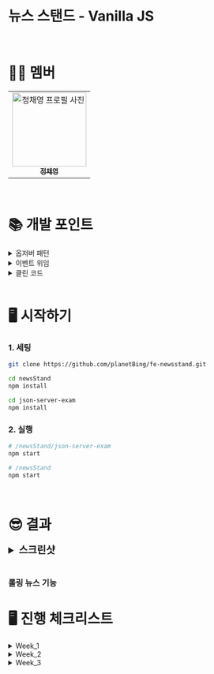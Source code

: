 # **뉴스 스탠드 - Vanilla JS**

<br>

# 🙋‍♂️ **멤버**

<table>
  <tr>
    <td align="center">
      <a href="https://github.com/planetBing">
        <img src="https://avatars.githubusercontent.com/u/150240792?v=4" width="150px;" alt="정채영 프로필 사진"/><br />
        <sub><b>정채영</b><br></sub>
      </a>
    </td>
  </tr>
</table>

<br>

# 📚 **개발 포인트**

<details>
<summary>옵저버 패턴</summary>
<div markdown="1">

- 웹 페이지 하단 부는 네 가지 이상의 다양한 형태의 UI를 가지고 있습니다.
- 각 형태는 '구독 상태', '구독 실행 및 구독 취소', '뷰 타입' 등 다양한 데이터와 사용자 동작에 따라 전환됩니다.
  - 예를 들어, 'list view'의 '전체언론사' ui에서 사용자가 어떠한 언론사를 구독하는 순간 'list view'의 '구독한 언론사' ui를 바로 렌더링해야 합니다.
- 다양한 사용자의 동작과 데이터 상태를 조합해, UI를 결정하고 그리는 로직이 점점 복잡해졌습니다.
- 이러한 이유로 상태를 관리하는 로직과 UI를 그리는 로직을 분리하고 싶어졌습니다.
- 데이터 상태를 관리하는 store를 따로 두고, store의 값이 바뀔 때 해당 조건에 맞는 ui가 자동으로 렌더링되도록 하면, 각 컴포넌트에서 알고 다뤄야하는 로직이 줄어든다고 생각하였습니다.
- 이를 간단한 옵저버 패턴으로 구현하여 해결했습니다.
  - store에 viewType과 subsType 상태를 두고, 타입 상태가 변경될 때마다 변경을 감지하고 실행되어야 할 view 함수들을 구독시킵니다.
  - 실제로 store가 변경되면 그에 따라 자동으로 view함수가 실행되어 조건에 맞는 ui가 자동으로 렌더링 됩니다.

</div>
</details>

<details>
<summary>이벤트 위임</summary>
<div markdown="1">

- 각 구독하기/해지하기 버튼이 자신이 클릭되었을 때 처리할 로직을 알고 있기 때문에 버튼 컴포넌트에 이벤스리스너를 등록하려 했습니다.
- 그러나, 해당 앱에서 언론사는 수십개 이상이기 때문에 이벤트리스너를 버튼에서 관리, 등록하면 등록되는 이벤트리스너가 너무 많아지는 문제가 발생했습니다.
- 또한 동일한 이벤트에 대해서 중복된 리스너가 계속해서 등록되는 경우도 발생했습니다. (이벤트가 발생하였다고 하여도 한 번 등록된 이벤트 리스너는 따로 remove해주지 않는 이상 사라지지 않아서...)
- 이렇게 이벤트 리스너가 불필요하게 계속 추가되면 메모리도 많이 차지하게 되고, 예기치 않게
  이벤트가 중복 발생할 수 있게 됩니다.
- 따라서, 언론사를 감싸고 있는 Wrapper에 이벤트를 하나만 등록해주고 event target의 내용(구독하기인지 해지하기인지)으로 버튼의 종류를 판단해 이벤트를 처리해주었습니다.

</div>
</details>

<details>
<summary>클린 코드</summary>
<div markdown="1">

- 렌더링 함수
  - 템플릿 리터럴과 innerHTML로 html 요소들을 렌더링했는데, 템플릿 리터럴의 길이가 길어 가독성이 떨어지는 문제가 발생했습니다.
  - 템플릿 리터럴을 구성하는데 필요한 데이터를 인자로 받아 완성된 템플릿리터럴을 반환하는 함수로 로직을 추상화하였습니다.
- 데이터 fetching
  - 데이터를 fetch하는 경우 요청 본문, 에러 처리 등으로 인해 코드의 부피가 커지고, 반복 사용되는 부분이 많았기 때문에 api파일로 따로 분리해 관리했습니다.
- 코드 재사용
  - 공통되고 자주 등장하는 css 스타일들은 클래스로 따로 분리해서 재사용을 용이하게 하였습니다. (예를 들어 flex-space, pointer 등)
  - 스낵바의 경우 여러 군데에서 재활용 될 수 있고, 상황에 따라 스낵바의 내용만 달라지는 형태로 활용되어서 showSnackBar라는 함수로 추상화하여 사용했습니다.

</div>
</details>

<br/>

# 🖥 **시작하기**

### **1. 세팅**

```bash
git clone https://github.com/planetBing/fe-newsstand.git

cd newsStand
npm install

cd json-server-exam
npm install
```

### **2. 실행**

```bash
# /newsStand/json-server-exam
npm start

# /newsStand
npm start
```

<br>

# 😎 **결과**

<details>
   <summary style='font-size: 1.25rem; font-weight: 700'>스크린샷</summary>
   <div markdown="1">

### <strong>메인 화면</strong>

<br>

### <strong>구독/해지 기능</strong>

1. 그리드 뷰
2. 리스트 뷰

   <div>
</details>

<br>

### <strong>롤링 뉴스 기능</strong>

# 🖥 **진행 체크리스트**

<details>
<summary>Week_1</summary>
<div markdown="1">

### ✅ 목요일 체크리스트

- [x] 크롤링한 json 데이터 읽어오기
- [x] 자바스크립트로 페이지 만들기
- [x] 자바스크립트와 css를 이용해 언론사 그리드 버튼 사라지게 하기

### ✅ 금요일 체크리스트

- [x] viewer 부분 i태그로 교체 및 스타일링
- [x] 언론사 그리드 구독하기 버튼 만들기
- [x] 뉴스스탠드 로고 클릭 시 새로고침 구현
- [x] 함수 리팩토링

</div>
</details>

<details>
<summary>Week_2</summary>
<div markdown="1">

### ✅ 월요일 체크리스트

- [x] DOM APIs 학습하기
- [x] 뉴스 데이터 크롤링
- [x] 저번주 미션 함수 리팩토링

### ✅ 화요일 체크리스트

- [x] 최신 뉴스 자동 롤링 영역 완성
- [x] 뉴스 리스트 크롤링

### ✅ 수요일 체크리스트

- [x] 리스트 보기 모드 CSS 스타일링
- [x] 뉴스 리스트 크롤링

### ✅ 목요일 체크리스트

- [x] 자바스크립트로 초기 화면 셋팅
- [x] 다음 페이지 버튼 기능 구현
- [x] 카테고리 버튼 기능 구현

### ✅ 금요일 체크리스트

- [x] 20초마다 다음 언론사 나타는 기능 구현
- [x] 프로그래스바 애니메이션 구현

</div>
</details>

<details>
<summary>Week_3</summary>
<div markdown="1">

### ✅ 월요일 체크리스트

- [x] 그리드 보기 이미지 데이터 재정비
- [x] 서버 연동, http 요청 학습
- [x] json-server 사용해보기

### ✅ 화요일 체크리스트

- [x] 서버 연동으로 구독하기 버튼 활성화 시도
- [x] 기존 코드 store 객체 활용한 형태로 바꿔보기

### ✅ 수요일 체크리스트

- [x] 기존 코드 store 객체 활용한 형태로 모두 바꾸기

### ✅ 목요일 체크리스트

- [x] 전체언론사 그리드보기 호버 시 구독/해지 버튼
- [x] 내가 구독한 언론사 그리드 보기 기능 추가
- [x] 구독하기/해지하기 버튼 눌렀을 때 스낵바 기능 추가

</div>
</details>
